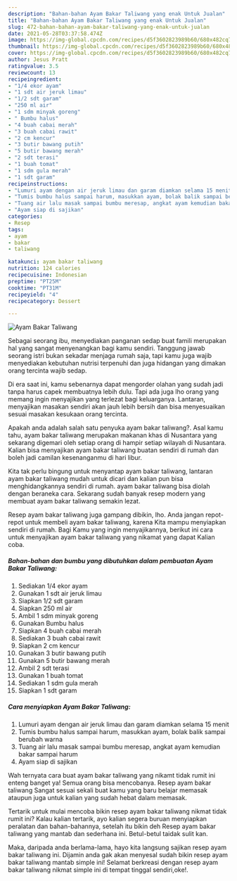 ```yaml
---
description: "Bahan-bahan Ayam Bakar Taliwang yang enak Untuk Jualan"
title: "Bahan-bahan Ayam Bakar Taliwang yang enak Untuk Jualan"
slug: 472-bahan-bahan-ayam-bakar-taliwang-yang-enak-untuk-jualan
date: 2021-05-28T03:37:58.474Z
image: https://img-global.cpcdn.com/recipes/d5f3602823989b60/680x482cq70/ayam-bakar-taliwang-foto-resep-utama.jpg
thumbnail: https://img-global.cpcdn.com/recipes/d5f3602823989b60/680x482cq70/ayam-bakar-taliwang-foto-resep-utama.jpg
cover: https://img-global.cpcdn.com/recipes/d5f3602823989b60/680x482cq70/ayam-bakar-taliwang-foto-resep-utama.jpg
author: Jesus Pratt
ratingvalue: 3.5
reviewcount: 13
recipeingredient:
- "1/4 ekor ayam"
- "1 sdt air jeruk limau"
- "1/2 sdt garam"
- "250 ml air"
- "1 sdm minyak goreng"
- " Bumbu halus"
- "4 buah cabai merah"
- "3 buah cabai rawit"
- "2 cm kencur"
- "3 butir bawang putih"
- "5 butir bawang merah"
- "2 sdt terasi"
- "1 buah tomat"
- "1 sdm gula merah"
- "1 sdt garam"
recipeinstructions:
- "Lumuri ayam dengan air jeruk limau dan garam diamkan selama 15 menit"
- "Tumis bumbu halus sampai harum, masukkan ayam, bolak balik sampai berubah warna"
- "Tuang air lalu masak sampai bumbu meresap, angkat ayam kemudian bakar sampai harum"
- "Ayam siap di sajikan"
categories:
- Resep
tags:
- ayam
- bakar
- taliwang

katakunci: ayam bakar taliwang 
nutrition: 124 calories
recipecuisine: Indonesian
preptime: "PT25M"
cooktime: "PT31M"
recipeyield: "4"
recipecategory: Dessert

---
```



![Ayam Bakar Taliwang](https://img-global.cpcdn.com/recipes/d5f3602823989b60/680x482cq70/ayam-bakar-taliwang-foto-resep-utama.jpg)

Sebagai seorang ibu, menyediakan panganan sedap buat famili merupakan hal yang sangat menyenangkan bagi kamu sendiri. Tanggung jawab seorang istri bukan sekadar menjaga rumah saja, tapi kamu juga wajib menyediakan kebutuhan nutrisi terpenuhi dan juga hidangan yang dimakan orang tercinta wajib sedap.

Di era  saat ini, kamu sebenarnya dapat mengorder olahan yang sudah jadi tanpa harus capek membuatnya lebih dulu. Tapi ada juga lho orang yang memang ingin menyajikan yang terlezat bagi keluarganya. Lantaran, menyajikan masakan sendiri akan jauh lebih bersih dan bisa menyesuaikan sesuai masakan kesukaan orang tercinta. 



Apakah anda adalah salah satu penyuka ayam bakar taliwang?. Asal kamu tahu, ayam bakar taliwang merupakan makanan khas di Nusantara yang sekarang digemari oleh setiap orang di hampir setiap wilayah di Nusantara. Kalian bisa menyajikan ayam bakar taliwang buatan sendiri di rumah dan boleh jadi camilan kesenanganmu di hari libur.

Kita tak perlu bingung untuk menyantap ayam bakar taliwang, lantaran ayam bakar taliwang mudah untuk dicari dan kalian pun bisa menghidangkannya sendiri di rumah. ayam bakar taliwang bisa diolah dengan beraneka cara. Sekarang sudah banyak resep modern yang membuat ayam bakar taliwang semakin lezat.

Resep ayam bakar taliwang juga gampang dibikin, lho. Anda jangan repot-repot untuk membeli ayam bakar taliwang, karena Kita mampu menyiapkan sendiri di rumah. Bagi Kamu yang ingin menyajikannya, berikut ini cara untuk menyajikan ayam bakar taliwang yang nikamat yang dapat Kalian coba.

<!--inarticleads1-->

##### Bahan-bahan dan bumbu yang dibutuhkan dalam pembuatan Ayam Bakar Taliwang:

1. Sediakan 1/4 ekor ayam
1. Gunakan 1 sdt air jeruk limau
1. Siapkan 1/2 sdt garam
1. Siapkan 250 ml air
1. Ambil 1 sdm minyak goreng
1. Gunakan  Bumbu halus
1. Siapkan 4 buah cabai merah
1. Sediakan 3 buah cabai rawit
1. Siapkan 2 cm kencur
1. Gunakan 3 butir bawang putih
1. Gunakan 5 butir bawang merah
1. Ambil 2 sdt terasi
1. Gunakan 1 buah tomat
1. Sediakan 1 sdm gula merah
1. Siapkan 1 sdt garam




<!--inarticleads2-->

##### Cara menyiapkan Ayam Bakar Taliwang:

1. Lumuri ayam dengan air jeruk limau dan garam diamkan selama 15 menit
1. Tumis bumbu halus sampai harum, masukkan ayam, bolak balik sampai berubah warna
1. Tuang air lalu masak sampai bumbu meresap, angkat ayam kemudian bakar sampai harum
1. Ayam siap di sajikan




Wah ternyata cara buat ayam bakar taliwang yang nikamt tidak rumit ini enteng banget ya! Semua orang bisa mencobanya. Resep ayam bakar taliwang Sangat sesuai sekali buat kamu yang baru belajar memasak ataupun juga untuk kalian yang sudah hebat dalam memasak.

Tertarik untuk mulai mencoba bikin resep ayam bakar taliwang nikmat tidak rumit ini? Kalau kalian tertarik, ayo kalian segera buruan menyiapkan peralatan dan bahan-bahannya, setelah itu bikin deh Resep ayam bakar taliwang yang mantab dan sederhana ini. Betul-betul taidak sulit kan. 

Maka, daripada anda berlama-lama, hayo kita langsung sajikan resep ayam bakar taliwang ini. Dijamin anda gak akan menyesal sudah bikin resep ayam bakar taliwang mantab simple ini! Selamat berkreasi dengan resep ayam bakar taliwang nikmat simple ini di tempat tinggal sendiri,oke!.

